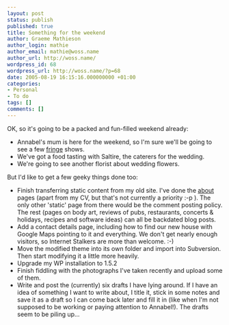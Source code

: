 ```yaml
---
layout: post
status: publish
published: true
title: Something for the weekend
author: Graeme Mathieson
author_login: mathie
author_email: mathie@woss.name
author_url: http://woss.name/
wordpress_id: 68
wordpress_url: http://woss.name/?p=68
date: 2005-08-19 16:15:16.000000000 +01:00
categories:
- Personal
- To do
tags: []
comments: []
---
```

OK, so it's going to be a packed and fun-filled weekend already:

<ul>
  <li>Annabel's mum is here for the weekend, so I'm sure we'll be going to see a few <a href="http://www.edfringe.com/" title="Edinburgh Fringe Festival">fringe</a> shows.</li>
  <li>We've got a food tasting with Saltire, the caterers for the wedding.</li>
  <li>We're going to see another florist about wedding flowers.</li>
</ul>

But I'd like to get a few geeky things done too:

<ul>
  <li>Finish transferring static content from my old site.  I've done the <a href="http://woss.name/about/" title="About Graeme">about</a> pages (apart from my CV, but that's not currently a priority :-p ).  The only other 'static' page from there would be the comment posting policy.  The rest (pages on body art, reviews of pubs, restaurants, concerts & holidays, recipes and software ideas) can all be backdated blog posts.</li>
  <li>Add a contact details page, including how to find our new house with Google Maps pointing to it and everything.  We don't get nearly enough visitors, so Internet Stalkers are more than welcome. :-)</li>
  <li>Move the modified theme into its own folder and import into Subversion.  Then start modifying it a little more heavily.</li>
  <li>Upgrade my WP installation to 1.5.2</li>
  <li>Finish fiddling with the photographs I've taken recently and upload some of them.</li>
  <li>Write and post the (currently) six drafts I have lying around.  If I have an idea of something I want to write about, I title it, stick in some notes and save it as a draft so I can come back later and fill it in (like when I'm not supposed to be working or paying attention to Annabel!).  The drafts seem to be piling up...</li>
</ul>
